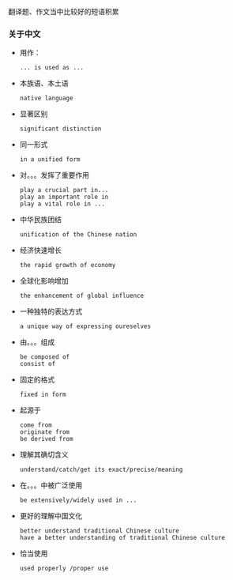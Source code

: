 翻译题、作文当中比较好的短语积累

### 关于中文

* 用作：

  ```
  ... is used as ...
  ```

* 本族语、本土语

  ```
  native language
  ```

* 显著区别

  ```
  significant distinction
  ```

* 同一形式

  ```
  in a unified form
  ```

* 对。。。发挥了重要作用

  ```
  play a crucial part in...
  play an important role in
  play a vital role in ...
  ```

* 中华民族团结

  ```
  unification of the Chinese nation
  ```

* 经济快速增长

  ```
  the rapid growth of economy
  ```

* 全球化影响增加

  ```
  the enhancement of global influence
  ```

* 一种独特的表达方式

  ```
  a unique way of expressing oureselves
  ```

* 由。。。组成

  ```
  be composed of
  consist of
  ```

* 固定的格式

  ```
  fixed in form
  ```

* 起源于

  ```
  come from 
  originate from
  be derived from
  ```

* 理解其确切含义

  ```
  understand/catch/get its exact/precise/meaning
  ```

* 在。。。中被广泛使用

  ```
  be extensively/widely used in ...
  ```

* 更好的理解中国文化

  ```
  better understand traditional Chinese culture
  have a better understanding of traditional Chinese culture
  ```

* 恰当使用

  ```
  used properly /proper use
  ```

  